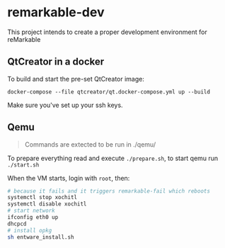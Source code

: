 # remarkable-dev

This project intends to create a proper development environment for reMarkable

## QtCreator in a docker

To build and start the pre-set QtCreator image:

```
docker-compose --file qtcreator/qt.docker-compose.yml up --build
```

Make sure you've set up your ssh keys. 

## Qemu

> Commands are extected to be run in ./qemu/

To prepare everything read and execute `./prepare.sh`, to start qemu run `./start.sh`

When the VM starts, login with `root`, then:

```bash
# because it fails and it triggers remarkable-fail which reboots
systemctl stop xochitl
systemctl disable xochitl
# start network
ifconfig eth0 up
dhcpcd
# install opkg
sh entware_install.sh
```
